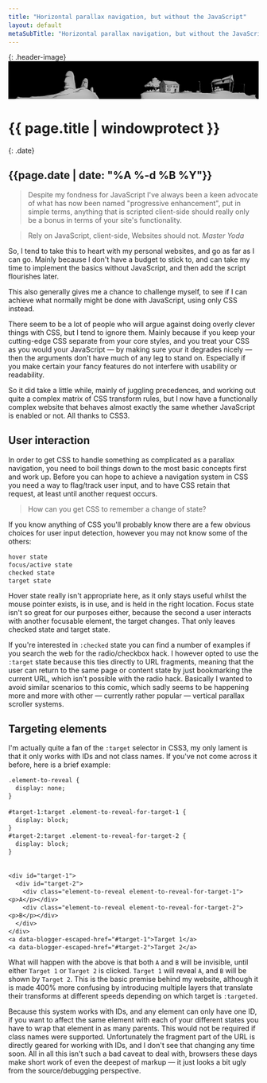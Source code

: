 ```yaml
---
title: "Horizontal parallax navigation, but without the JavaScript"
layout: default
metaSubTitle: "Horizontal parallax navigation, but without the JavaScript"
---
```


{: .header-image}
[![Blog Bg](/images/making-of.png)]({{page.url}})

# {{ page.title | windowprotect }}

{: .date}
## {{page.date | date: "%A %-d %B %Y"}}

> Despite my fondness for JavaScript I've always been a keen advocate of what has now been named "progressive enhancement", put in simple terms, anything that is scripted client-side should really only be a bonus in terms of your site's functionality. 

> Rely on JavaScript, client-side, Websites should not. *Master Yoda*

<!--more-->

So, I tend to take this to heart with my personal websites, and go as far as I can go. Mainly because I don't have a budget to stick to, and can take my time to implement the basics without JavaScript, and then add the script flourishes later.


This also generally gives me a chance to challenge myself, to see if I can achieve what normally might be done with JavaScript, using only CSS instead.


There seem to be a lot of people who will argue against doing overly clever things with CSS, but I tend to ignore them. Mainly because if you keep your cutting-edge CSS separate from your core styles, and you treat your CSS as you would your JavaScript — by making sure your it degrades nicely — then the arguments don't have much of any leg to stand on. Especially if you make certain your fancy features do not interfere with usability or readability.


So it did take a little while, mainly of juggling precedences, and working out quite a complex matrix of CSS transform rules, but I now have a functionally complex website that behaves almost exactly the same whether JavaScript is enabled or not. All thanks to CSS3.


## User interaction

In order to get CSS to handle something as complicated as a parallax navigation, you need to boil things down to the most basic concepts first and work up. Before you can hope to achieve a navigation system in CSS you need a way to flag/track user input, and to have CSS retain that request, at least until another request occurs.

> How can you get CSS to remember a change of state? 

If you know anything of CSS you'll probably know there are a few obvious choices for user input detection, however you may not know some of the others:

    hover state
    focus/active state
    checked state
    target state

Hover state really isn't appropriate here, as it only stays useful whilst the mouse pointer exists, is in use, and is held in the right location. Focus state isn't so great for our purposes either, because the second a user interacts with another focusable element, the target changes. That only leaves checked state and target state.


If you're interested in `:checked` state you can find a number of examples if you search the web for the radio/checkbox hack. I however opted to use the `:target` state because this ties directly to URL fragments, meaning that the user can return to the same page or content state by just bookmarking the current URL, which isn't possible with the radio hack. Basically I wanted to avoid similar scenarios to this comic, which sadly seems to be happening more and more with other — currently rather popular — vertical parallax scroller systems.


## Targeting elements

I'm actually quite a fan of the `:target` selector in CSS3, my only lament is that it only works with IDs and not class names. If you've not come across it before, here is a brief example:

    .element-to-reveal {
      display: none;
    }

    #target-1:target .element-to-reveal-for-target-1 {
      display: block;
    }
    #target-2:target .element-to-reveal-for-target-2 {
      display: block;
    }


    <div id="target-1">
      <div id="target-2">
        <div class="element-to-reveal element-to-reveal-for-target-1"><p>A</p></div>
        <div class="element-to-reveal element-to-reveal-for-target-2"><p>B</p></div>
      </div>
    </div>
    <a data-blogger-escaped-href="#target-1">Target 1</a>
    <a data-blogger-escaped-href="#target-2">Target 2</a>

What will happen with the above is that both `A` and `B` will be invisible, until either `Target 1` or `Target 2` is clicked. `Target 1` will reveal `A`, and `B` will be shown by `Target 2`. This is the basic premise behind my website, although it is made 400% more confusing by introducing multiple layers that translate their transforms at different speeds depending on which target is `:targeted`.

Because this system works with IDs, and any element can only have one ID, if you want to affect the same element with each of your different states you have to wrap that element in as many parents. This would not be required if class names were supported. Unfortunately the fragment part of the URL is directly geared for working with IDs, and I don't see that changing any time soon. All in all this isn't such a bad caveat to deal with, browsers these days make short work of even the deepest of markup — it just looks a bit ugly from the source/debugging perspective.


